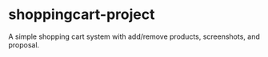 # shoppingcart-project
A simple shopping cart system with add/remove products, screenshots, and proposal.
